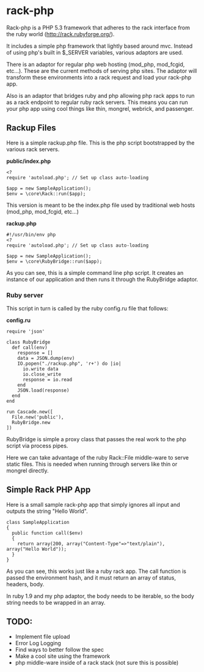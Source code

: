 # rack-php

Rack-php is a PHP 5.3 framework that adheres to the rack interface from the ruby world (<http://rack.rubyforge.org/>).

It includes a simple php framework that lightly based around mvc.  Instead of using php's built in $_SERVER variables, various adaptors are used.

There is an adaptor for regular php web hosting (mod_php, mod_fcgid, etc...).  These are the current methods of serving php sites.  The adaptor will transform these environments into a rack request and load your rack-php app.

Also is an adaptor that bridges ruby and php allowing php rack apps to run as a rack endpoint to regular ruby rack servers.  This means you can run your php app using cool things like thin, mongrel, webrick, and passenger.

## Rackup Files


Here is a simple rackup.php file.  This is the php script bootstrapped by the various rack servers.


**public/index.php**

    <?
    require 'autoload.php'; // Set up class auto-loading

    $app = new SampleApplication();
    $env = \core\Rack::run($app);

This version is meant to be the index.php file used by traditional web hosts (mod_php, mod_fcgid, etc...)

**rackup.php**

    #!/usr/bin/env php
    <?
    require 'autoload.php'; // Set up class auto-loading

    $app = new SampleApplication();
    $env = \core\RubyBridge::run($app);

As you can see, this is a simple command line php script.  It creates an instance of our application and then runs it through the RubyBridge adaptor.

### Ruby server

This script in turn is called by the ruby config.ru file that follows:

**config.ru**

    require 'json'

    class RubyBridge
      def call(env)
        response = []
        data = JSON.dump(env)
        IO.popen("./rackup.php", 'r+') do |io|
          io.write data
          io.close_write
          response = io.read
        end
        JSON.load(response)
      end
    end

    run Cascade.new([
      File.new('public'),
      RubyBridge.new
    ])

RubyBridge is simple a proxy class that passes the real work to the php script via process pipes.

Here we can take advantage of the ruby Rack::File middle-ware to serve static files.  This is needed when running through servers like thin or mongrel directly.

## Simple Rack PHP App

Here is a small sample rack-php app that simply ignores all input and outputs the string "Hello World".

    class SampleApplication
    {
      public function call($env)
      {
        return array(200, array("Content-Type"=>"text/plain"), array("Hello World"));
      }
    }

As you can see, this works just like a ruby rack app.  The call function is passed the environment hash, and it must return an array of status, headers, body.

In ruby 1.9 and my php adaptor, the body needs to be iterable, so the body string needs to be wrapped in an array.

## TODO:

  * Implement file upload
  * Error Log Logging
  * Find ways to better follow the spec
  * Make a cool site using the framework
  * php middle-ware inside of a rack stack (not sure this is possible)
